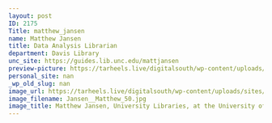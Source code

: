 ```yaml
---
layout: post
ID: 2175
Title: matthew_jansen
name: Matthew Jansen
title: Data Analysis Librarian
department: Davis Library
unc_site: https://guides.lib.unc.edu/mattjansen
preview-picture: https://tarheels.live/digitalsouth/wp-content/uploads/sites/2464/2022/02/Jansen__Matthew_50.jpg
personal_site: nan
_wp_old_slug: nan
image_url: https://tarheels.live/digitalsouth/wp-content/uploads/sites/2464/2022/02/Jansen__Matthew_50.jpg
image_filename: Jansen__Matthew_50.jpg
image_title: Matthew Jansen, University Libraries, at the University of North Carolina.
---
```

